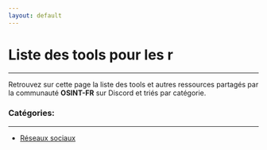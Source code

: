 ```yaml
---
layout: default
---
```


# Liste des tools pour les r

---

Retrouvez sur cette page la liste des tools et autres ressources partagés par la communauté **OSINT-FR** sur Discord et triés par catégorie.

### Catégories:

---

- [Réseaux sociaux](/tools/socialnetwork/index.html)


